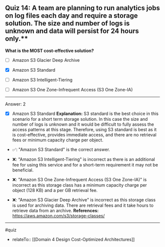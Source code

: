 ## Quiz 14: A team are planning to run analytics jobs on log files each day and require a storage solution. The size and number of logs is unknown and data will persist for 24 hours only.**

**What is the MOST cost-effective solution?**

- [ ] Amazon S3 Glacier Deep Archive

- [x] Amazon S3 Standard

- [ ] Amazon S3 Intelligent-Tiering

- [ ] Amazon S3 One Zone-Infrequent Access (S3 One Zone-IA)

----
Answer: 2

- [x] Amazon S3 Standard
  **Explanation:**
  S3 standard is the best choice in this scenario for a short term storage solution. In this case the size and number of logs is unknown and it would be difficult to fully assess the access patterns at this stage. Therefore, using S3 standard is best as it is cost-effective, provides immediate access, and there are no retrieval fees or minimum capacity charge per object.
- ✅: "Amazon S3 Standard" is the correct answer.

- ❌: "Amazon S3 Intelligent-Tiering" is incorrect as there is an additional fee for using this service and for a short-term requirement it may not be beneficial.

- ❌: "Amazon S3 One Zone-Infrequent Access (S3 One Zone-IA)" is incorrect as this storage class has a minimum capacity charge per object (128 KB) and a per GB retrieval fee.

- ❌: "Amazon S3 Glacier Deep Archive" is incorrect as this storage class is used for archiving data. There are retrieval fees and it take hours to retrieve data from an archive.
  **References:**
  https://aws.amazon.com/s3/storage-classes/



----
#quiz 
- relateTo:: [[Domain 4 Design Cost-Optimized Architectures]]